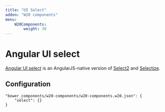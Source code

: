 ```yaml
---
title: "UI Select"
addon: "W20 components"
menu:
    W20Components:
        weight: 30
---
```


# Angular UI select

[Angular UI select](https://github.com/angular-ui/ui-select) is an AngularJS-native version of [Select2](https://select2.github.io/)
and [Selectize](http://brianreavis.github.io/selectize.js/).

## Configuration

```
"bower_components/w20-components/w20-components.w20.json": {
    "select": {}
}
```
